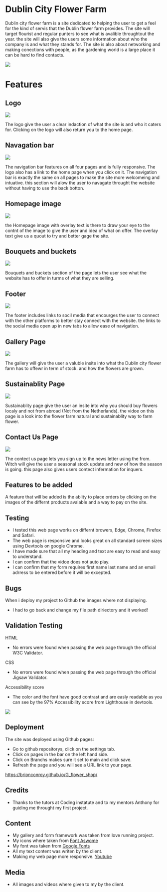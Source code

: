 # Dublin City Flower Farm

Dublin city flower farm is a site dedicated to helping the user to get a feel for the kind of servis that the Dublin flower farm provides. The site will target flourist and regular punters to see what is avalible throughtout the year. the site will also give the users some information about who the company is and what they stands for. The site is also about networking and making conections with people, as the gardening world is a large place it can be hard to find contacts.

![](../G_flower_shop/assets/css/image/readme.pic/responsive.img.png)

# Features 

## Logo

![](assets/css/image/readme.pic/logo.png)

The logo give the user a clear indaction of what the site is and who it caters for. Clicking on the logo will also return you to the home page.

## Navagation bar

![](assets/css/image/readme.pic/nave-bar.png)

The navigation bar features on all four pages and is fully responsive. The logo also has a link to the home page when you click on it. The navigation bar is exactly the same on all pages to make the site more welcomeing and intuative. this section will alow the user to navagate throught the website without having to use the back botton.

## Homepage image

![](assets/css/image/readme.pic/background-image.png)

the Homepage image with overlay text is there to draw your eye to the contnt of the image to give the user and idea of what on offer. The overlay text give us a quout to try and better gage the site.

## Bouquets and buckets

![](assets/css/image/readme.pic/bouquet-buckets.png)

Bouquets and buckets section of the page lets the user see what the website has to offer in turms of what they are selling.

## Footer

![](assets/css/image/readme.pic/footer.png)

The footer includes links to socil media that encourges the user to connect with the other platforms to better stay connect with the website. the links to the social media open up in new tabs to allow ease of navigation.

## Gallery Page

![](assets/css/image/readme.pic/gallery.png)

The gallery will give the user a valuble insite into what the Dublin city flower farm has to offewr in term of stock. and how the flowers are grown.

## Sustainablity Page

![](assets/css/image/readme.pic/video.png)

Sustainablity page give the user an insite into why you should buy flowers localy and not from abroad (Not from the Netherlands). the vidoe on this page is a look into the flower farm natural and sustainablity way to farm flower.

## Contact Us Page

![](assets/css/image/readme.pic/form.png)

The contect us page lets you sign up to the news letter using the from. Witch will give the user a seasonal stock update and new of how the season is going. this page also gives users contect infermation for inquers.

## Features to be added

A feature that will be added is the ablity to place orders by clicking on the images of the differnt products avalable and a way to pay on the site.

## Testing

+ I tested this web page works on differnt browers, Edge, Chrome, Firefox and Safari.
+ The web page is responsive and looks great on all standard screen sizes using Devtools on google Chrome.
+ I have made sure that all my heading and text are easy to read and easy to understand.
+ I can confirm that the vidoe does not auto play.
+ I can confirm that my form requires first name last name and an email adrress to be entered before it will be excepted.

## Bugs

When i deploy my project to Github the images where not displaying.
+ I had to go back and change my file path diriectory and it worked!

## Validation Testing

HTML
+ No errors were found when passing the web page through the official W3C Validator.

CSS
+ No errors were found when passing the web page through the official Jigsaw Validator.

Accessibility score
+ The color and the font have good contrast and are easly readable as you can see by the 97% Accessibility score from Lighthouse in devtools.

![](assets/css/image/readme.pic/lighthouse.png)

## Deployment

The site was deployed using Github pages:
+ Go to github repositorys, click on the settings tab.
+ Click on pages in the bar on the left hand side.
+ Click on Branchs makes sure it set to main and click save.
+ Refresh the page and you will see a URL link to your page.

https://brionconroy.github.io/G_flower_shop/

## Credits

+ Thanks to the tutors at Coding instatute and to my mentors Anthony for guiding me throught my first project.

## Content
+ My gallery and form framework was taken from love running project.
+ My icons where taken from [Font Aswome](https://fontawesome.com/)
+ My font was taken from [Google Fonts](https://fonts.google.com/)
+ All my text content was writen by the client.
+ Making my web page more responsive. [Youtube](https://www.youtube.com/watch?v=WAIfQOR9bh4)

## Media 

+ All images and videos where given to my by the client.


